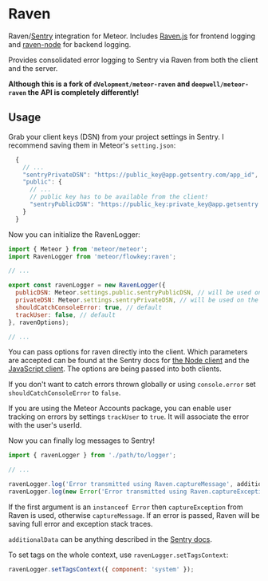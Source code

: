 # Raven

Raven/[Sentry](https://www.getsentry.com) integration for Meteor. Includes [Raven.js](https://github.com/getsentry/raven-js) for frontend logging and [raven-node](https://github.com/getsentry/raven-node) for backend logging.

Provides consolidated error logging to Sentry via Raven from both the client and the server.

**Although this is a fork of `dVelopment/meteor-raven` and `deepwell/meteor-raven` the API is completely differently!**

## Usage
Grab your client keys (DSN) from your project settings in Sentry. I recommend saving them in Meteor's `setting.json`:
```js
  {
    // ...
    "sentryPrivateDSN": "https://public_key@app.getsentry.com/app_id",
    "public": {
      // ...
      // public key has to be available from the client!
      "sentryPublicDSN": "https://public_key:private_key@app.getsentry.com/app_id"
    }
  }
```

Now you can initialize the RavenLogger:
```js
import { Meteor } from 'meteor/meteor';
import RavenLogger from 'meteor/flowkey:raven';

// ...

export const ravenLogger = new RavenLogger({
  publicDSN: Meteor.settings.public.sentryPublicDSN, // will be used on the client
  privateDSN: Meteor.settings.sentryPrivateDSN, // will be used on the server
  shouldCatchConsoleError: true, // default
  trackUser: false, // default
}, ravenOptions);

// ...
```

You can pass options for raven directly into the client. Which parameters are accepted can be found at the Sentry docs for [the Node client](https://docs.sentry.io/clients/node/config/#optional-settings) and the [JavaScript client](https://docs.sentry.io/clients/javascript/config/#optional-settings). The options are being passed into both clients.

If you don't want to catch errors thrown globally or using `console.error` set `shouldCatchConsoleError` to `false`.

If you are using the Meteor Accounts package, you can enable user tracking on errors by settings `trackUser` to `true`. It will associate the error with the user's userId.


Now you can finally log messages to Sentry!
```js
import { ravenLogger } from './path/to/logger';

// ...

ravenLogger.log('Error transmitted using Raven.captureMessage', additionalData);
ravenLogger.log(new Error('Error transmitted using Raven.captureException'), additionalData);
```

If the first argument is an `instanceof Error` then `captureException` from Raven is used, otherwise `captureMessage`. If an error is passed, Raven will be saving full error and exception stack traces.

`additionalData` can be anything described in the [Sentry docs](https://docs.sentry.io/clients/javascript/usage/#passing-additional-data).


To set tags on the whole context, use `ravenLogger.setTagsContext`:

```js
ravenLogger.setTagsContext({ component: 'system' });
```

